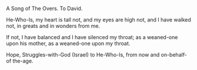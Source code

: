 A Song of The Overs.
To David.

He-Who-Is, my heart is tall not, 
and my eyes are high not,
and I have walked not,
in greats and in wonders from me.

If not, I have balanced and I have silenced my throat;
as a weaned-one upon his mother,
as a weaned-one upon my throat.

Hope, Struggles-with-God (Israel) to He-Who-Is,
from now and on-behalf-of the-age. 